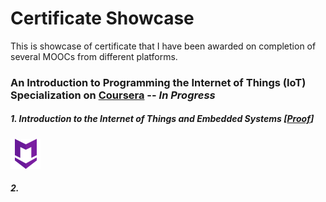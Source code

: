 # Certificate Showcase
This is showcase of certificate that I have been awarded on completion of several MOOCs from different platforms.


### An Introduction to Programming the Internet of Things (IoT) Specialization on [Coursera](https://www.coursera.org/specializations/iot) -- *In Progress*

##### 1. Introduction to the Internet of Things and Embedded Systems [[Proof](https://www.coursera.org/account/accomplishments/verify/GJUBRQAKF5Q7)]

![alt text](https://github.com/adam-p/markdown-here/raw/master/src/common/images/icon48.png "Course 1 IoT Specialization")

##### 2. 
